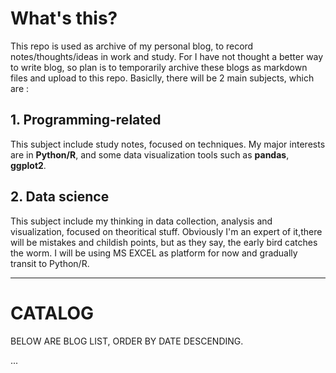 # What's this?

This repo is used as archive of my personal blog, to record notes/thoughts/ideas in work and study. For I have not thought a better way to write blog, so plan is to temporarily archive these blogs as markdown files and upload to this repo. Basiclly, there will be 2 main subjects, which are :

## 1. Programming-related

This subject include study notes, focused on techniques. My major interests are in **Python/R**, and some data visualization tools such as **pandas**, **ggplot2**. 

## 2. Data science

This subject include my thinking in data collection, analysis and visualization, focused on theoritical stuff. Obviously I'm an expert of it,there will be mistakes and childish points, but as they say, the early bird catches the worm. I will be using MS EXCEL as platform for now and gradually transit to Python/R.

----
# CATALOG
BELOW ARE BLOG LIST, ORDER BY DATE DESCENDING.

...
